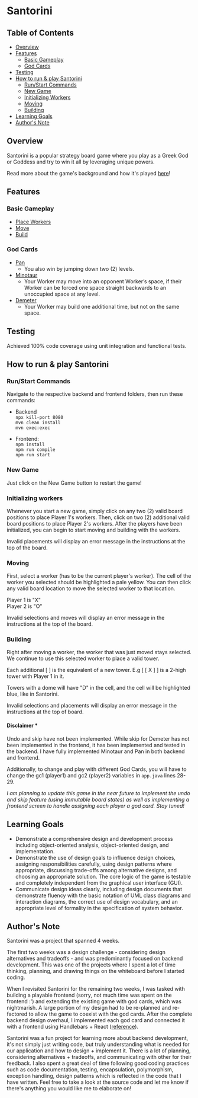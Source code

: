 # Santorini

## Table of Contents
- [Overview](#overview)
- [Features](#features)
  - [Basic Gameplay](#basic-gameplay)
  - [God Cards](#god-cards)
- [Testing](#testing)
- [How to run & play Santorini](#how-to-run--play-santorini)
  - [Run/Start Commands](#runstart-commands)
  - [New Game](#new-game)
  - [Initializing Workers](#initializing-workers)
  - [Moving](#moving)
  - [Building](#building)
- [Learning Goals](#learning-goals)
- [Author's Note](#authors-note)

## Overview
Santorini is a popular strategy board game where you play as a Greek God or Goddess and try to win it all by leveraging unique powers.

Read more about the game's background and how it's played [here](https://roxley.com/products/santorini)!

## Features

### Basic Gameplay

- [Place Workers](#initializing-workers)
- [Move](#moving)
- [Build](#building)

### God Cards

- [Pan](https://www.youtube.com/watch?v=W42qtDcyCfk)
  - You also win by jumping down two (2) levels.
- [Minotaur](https://www.youtube.com/watch?v=CAseaszZF0c)
  - Your Worker may move into an opponent Worker’s space, if their Worker can be forced one space straight backwards to an unoccupied space at any level.
- [Demeter](https://www.youtube.com/watch?v=GSqdq7gSEjA)
  - Your Worker may build one additional time, but not on the same space.

## Testing
Achieved 100% code coverage using unit integration and functional tests.

## How to run & play Santorini

### Run/Start Commands

Navigate to the respective backend and frontend folders, then run these commands:

- Backend\
`npx kill-port 8080`\
`mvn clean install`\
`mvn exec:exec`


- Frontend:\
`npm install`\
`npm run compile`\
`npm run start`

### New Game

Just click on the New Game button to restart the game!

### Initializing workers

Whenever you start a new game, simply click on any two (2) valid board positions to place Player 1's workers. Then, click on two (2) additional valid board positions to place Player 2's workers. After the players have been initialized, you can begin to start moving and building with the workers.

Invalid placements will display an error message in the instructions at the top of the board.

### Moving

First, select a worker (has to be the current player's worker). The cell of the worker you selected should be highlighted a pale yellow. You can then click any valid board location to move the selected worker to that location.

Player 1 is "X"\
Player 2 is "O"

Invalid selections and moves will display an error message in the instructions at the top of the board.


### Building

Right after moving a worker, the worker that was just moved stays selected. We continue to use this selected worker to place a valid tower.

Each additional [ ] is the equivalent of a new tower. E.g [ [ X ] ] is a 2-high tower with Player 1 in it.

Towers with a dome will have "D" in the cell, and the cell will be highlighted blue, like in Santorini.

Invalid selections and placements will display an error message in the instructions at the top of board.


#### Disclaimer *
Undo and skip have not been implemented. While skip for Demeter has not been implemented in the frontend, it has been implemented and tested in the backend. I have fully implemented Minotaur and Pan in both backend and frontend.

Additionally, to change and play with different God Cards, you will have to change the gc1 (player1) and gc2 (player2) variables in `app.java` lines 28-29.

_I am planning to update this game in the near future to implement the undo and skip feature (using immutable board states) as well as implementing a frontend screen to handle assigning each player a god card. Stay tuned!_

## Learning Goals
- Demonstrate a comprehensive design and development process including object-oriented analysis, object-oriented design, and implementation.
- Demonstrate the use of design goals to influence design choices, assigning responsibilities carefully, using design patterns where appropriate, discussing trade-offs among alternative designs, and choosing an appropriate solution. The core logic of the game is testable and completely independent from the graphical user interface (GUI).
- Communicate design ideas clearly, including design documents that demonstrate fluency with the basic notation of UML class diagrams and interaction diagrams, the correct use of design vocabulary, and an appropriate level of formality in the specification of system behavior.

## Author's Note

Santorini was a project that spanned 4 weeks.

The first two weeks was a design challenge - considering design alternatives and tradeoffs - and was predominantly focused on backend development. This was one of the projects where I spent a lot of time thinking, planning, and drawing things on the whiteboard before I started coding.

When I revisited Santorini for the remaining two weeks, I was tasked with building a playable frontend (sorry, not much time was spent on the frontend :') and extending the existing game with god cards, which was nightmarish. A large portion of my design had to be re-planned and re-factored to allow the game to coexist with the god cards. After the complete backend design overhaul, I implemented each god card and connected it with a frontend using Handlebars + React ([reference](https://github.com/CMU-17-214/s22-rec07-solution)).

Santorini was a fun project for learning more about backend development, it's not simply just writing code, but truly understanding what is needed for our application and how to design + implement it. There is a lot of planning, considering alternatives + tradeoffs, and communicating with other for their feedback. I also spent a great deal of time following good coding practices such as code documentation, testing, encapsulation, polymorphism, exception handling, design patterns which is reflected in the code that I have written. Feel free to take a look at the source code and let me know if there's anything you would like me to elaborate on!

